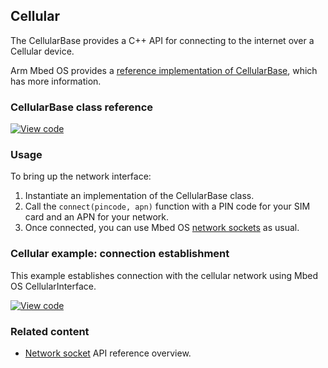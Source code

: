 <h2 id="cellular-api">Cellular</h2>

The CellularBase provides a C++ API for connecting to the internet over a Cellular device.

Arm Mbed OS provides a [reference implementation of CellularBase](https://github.com/ARMmbed/mbed-os/tree/master/features/netsocket/cellular/generic_modem_driver), which has more information.

### CellularBase class reference

[![View code](https://www.mbed.com/embed/?type=library)](http://os-doc-builder.test.mbed.com/docs/development/mbed-os-api-doxy/class_cellular_base.html)

### Usage

To bring up the network interface:

1. Instantiate an implementation of the CellularBase class.
1. Call the `connect(pincode, apn)` function with a PIN code for your SIM card and an APN for your network.
1. Once connected, you can use Mbed OS [network sockets](/docs/development/reference/network-socket.html) as usual.

### Cellular example: connection establishment

This example establishes connection with the cellular network using Mbed OS CellularInterface.

[![View code](https://www.mbed.com/embed/?url=https://os.mbed.com/teams/mbed_example/code/cellular-example/)](https://os.mbed.com/teams/mbed_example/code/cellular-example/file/fb873be06e31/main.cpp)

### Related content

- [Network socket](/docs/development/reference/network-socket.html) API reference overview.
